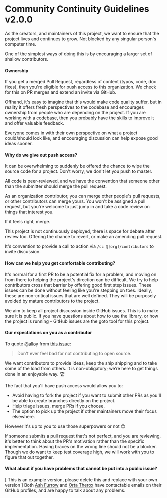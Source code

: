 # Community Continuity Guidelines v2.0.0

As the creators, and maintainers of this project, we want to ensure that the project lives and continues to grow. Not blocked by any singular person's computer time.

One of the simplest ways of doing this is by encouraging a larger set of shallow contributors.

#### Ownership

If you get a merged Pull Request, regardless of content (typos, code, doc fixes), then you're eligible for push access to this organization. We check for this on PR merges and extend an invite via GitHub.

Offhand, it's easy to imagine that this would make code quality suffer, but in reality it offers fresh perspectives to the codebase and encourages ownership from people who are depending on the project. If you are working with a codebase, then you probably have the skills to improve it and offer valuable feedback.

Everyone comes in with their own perspective on what a project could/should look like, and encouraging discussion can help expose good ideas sooner.

#### Why do we give out push access?

It can be overwhelming to suddenly be offered the chance to wipe the source code for a project. Don't worry, we don't let you push to master.

All code is peer-reviewed, and we have the convention that someone other than the submitter should merge the pull request.

As an organization contributor, you can merge other people's pull requests, or other contributors can merge yours. You won't be assigned a pull request, but you're welcome to just jump in and take a code review on things that interest you.

If it feels right, merge.

This project is not continuously deployed, there is space for debate after review too. Offering the chance to revert, or make an amending pull request.

It's convention to provide a call to action via `/cc @[org]/contributors` to invite discussion.

#### How can we help you get comfortable contributing?

It's normal for a first PR to be a potential fix for a problem, and moving on from there to helping the project's direction can be difficult. We try to help contributors cross that barrier by offering good first step issues. These issues can be done without feeling like you're stepping on toes. Ideally, these are non-critical issues that are well defined. They will be purposely avoided by mature contributors to the project.

We aim to keep all project discussion inside GitHub issues. This is to make sure it is public. If you have questions about how to use the library, or how the project is running - GitHub issues are the goto tool for this project.

#### Our expectations on you as a contributor

To quote [@alloy](https://github.com/alloy) from [this issue](https://github.com/Moya/Moya/issues/135):

> Don't ever feel bad for not contributing to open source.

We want contributors to provide ideas, keep the ship shipping and to take some of the load from others. It is non-obligatory; we’re here to get things done in an enjoyable way. :trophy:

The fact that you'll have push access would allow you to:

- Avoid having to fork the project if you want to submit other PRs as you'll be able to create branches directly on the project.
- Help triage issues, merge PRs if you choose.
- The option to pick up the project if other maintainers move their focus elsewhere.

However it's up to you to use those superpowers or not 😉


If someone submits a pull request that's not perfect, and you are reviewing, it's better to think about the PR's motivation rather than the specific implementation. Having braces on the wrong line should not be a blocker. Though we do want to keep test coverage high, we will work with you to figure that out together.

#### What about if you have problems that cannot be put into a public issue?

[ This is an example version, please delete this and replace with your own version ]
Both [Ash Furrow](https://github.com/ashfurrow) and [Orta Therox](https://github.com/orta) have contactable emails on their GitHub profiles, and are happy to talk about any problems.
